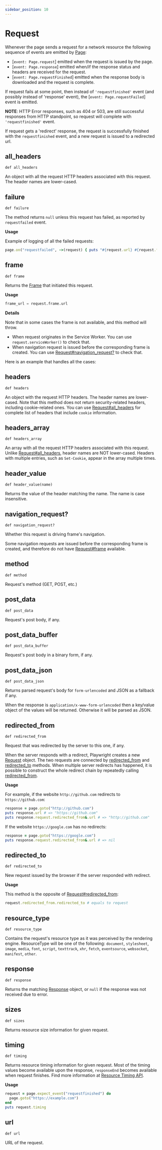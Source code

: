 ```yaml
---
sidebar_position: 10
---
```


# Request


Whenever the page sends a request for a network resource the following sequence of events are emitted by [Page](./page):
- [`event: Page.request`] emitted when the request is issued by the page.
- [`event: Page.response`] emitted when/if the response status and headers are received for the request.
- [`event: Page.requestFinished`] emitted when the response body is downloaded and the request is complete.

If request fails at some point, then instead of `'requestfinished'` event (and possibly instead of 'response' event),
the  [`event: Page.requestFailed`] event is emitted.

**NOTE**: HTTP Error responses, such as 404 or 503, are still successful responses from HTTP standpoint, so request will complete
with `'requestfinished'` event.

If request gets a 'redirect' response, the request is successfully finished with the `requestfinished` event, and a new
request is  issued to a redirected url.

## all_headers

```
def all_headers
```


An object with all the request HTTP headers associated with this request. The header names are lower-cased.

## failure

```
def failure
```


The method returns `null` unless this request has failed, as reported by `requestfailed` event.

**Usage**

Example of logging of all the failed requests:

```ruby
page.on("requestfailed", ->(request) { puts "#{request.url} #{request.failure}" })
```

## frame

```
def frame
```


Returns the [Frame](./frame) that initiated this request.

**Usage**

```py title=example_1a49593581cd5207e8a467122ebd57b2918fb8724f8814426852556924e4c597.py
frame_url = request.frame.url

```

**Details**

Note that in some cases the frame is not available, and this method will throw.
- When request originates in the Service Worker. You can use `request.serviceWorker()` to check that.
- When navigation request is issued before the corresponding frame is created. You can use [Request#navigation_request?](./request#navigation_request?) to check that.

Here is an example that handles all the cases:

## headers

```
def headers
```


An object with the request HTTP headers. The header names are lower-cased.
Note that this method does not return security-related headers, including cookie-related ones.
You can use [Request#all_headers](./request#all_headers) for complete list of headers that include `cookie` information.

## headers_array

```
def headers_array
```


An array with all the request HTTP headers associated with this request. Unlike [Request#all_headers](./request#all_headers), header names are NOT lower-cased.
Headers with multiple entries, such as `Set-Cookie`, appear in the array multiple times.

## header_value

```
def header_value(name)
```


Returns the value of the header matching the name. The name is case insensitive.

## navigation_request?

```
def navigation_request?
```


Whether this request is driving frame's navigation.

Some navigation requests are issued before the corresponding frame is created, and therefore
do not have [Request#frame](./request#frame) available.

## method

```
def method
```


Request's method (GET, POST, etc.)

## post_data

```
def post_data
```


Request's post body, if any.

## post_data_buffer

```
def post_data_buffer
```


Request's post body in a binary form, if any.

## post_data_json

```
def post_data_json
```


Returns parsed request's body for `form-urlencoded` and JSON as a fallback if any.

When the response is `application/x-www-form-urlencoded` then a key/value object of the values will be returned.
Otherwise it will be parsed as JSON.

## redirected_from

```
def redirected_from
```


Request that was redirected by the server to this one, if any.

When the server responds with a redirect, Playwright creates a new [Request](./request) object. The two requests are connected by
[redirected_from](./request#redirected_from) and [redirected_to](./request#redirected_to) methods. When multiple server redirects has happened, it is possible to
construct the whole redirect chain by repeatedly calling [redirected_from](./request#redirected_from).

**Usage**

For example, if the website `http://github.com` redirects to `https://github.com`:

```ruby
response = page.goto("http://github.com")
puts response.url # => "https://github.com"
puts response.request.redirected_from&.url # => "http://github.com"
```

If the website `https://google.com` has no redirects:

```ruby
response = page.goto("https://google.com")
puts response.request.redirected_from&.url # => nil
```

## redirected_to

```
def redirected_to
```


New request issued by the browser if the server responded with redirect.

**Usage**

This method is the opposite of [Request#redirected_from](./request#redirected_from):

```ruby
request.redirected_from.redirected_to # equals to request
```

## resource_type

```
def resource_type
```


Contains the request's resource type as it was perceived by the rendering engine. ResourceType will be one of the
following: `document`, `stylesheet`, `image`, `media`, `font`, `script`, `texttrack`, `xhr`, `fetch`, `eventsource`,
`websocket`, `manifest`, `other`.

## response

```
def response
```


Returns the matching [Response](./response) object, or `null` if the response was not received due to error.

## sizes

```
def sizes
```


Returns resource size information for given request.

## timing

```
def timing
```


Returns resource timing information for given request. Most of the timing values become available upon the response,
`responseEnd` becomes available when request finishes. Find more information at
[Resource Timing API](https://developer.mozilla.org/en-US/docs/Web/API/PerformanceResourceTiming).

**Usage**

```ruby
request = page.expect_event("requestfinished") do
  page.goto("https://example.com")
end
puts request.timing
```

## url

```
def url
```


URL of the request.
